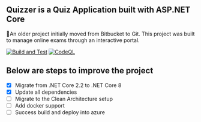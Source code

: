 ## Quizzer is a Quiz Application built with ASP.NET Core
🎉An older project initially moved from Bitbucket to Git. This project was built to manage online exams through an interactive portal.

[![Build and Test](https://github.com/mdemrulkayes/Quizzer/actions/workflows/dotnet.yml/badge.svg)](https://github.com/mdemrulkayes/Quizzer/actions/workflows/dotnet.yml)
[![CodeQL](https://github.com/mdemrulkayes/Quizzer/actions/workflows/codeql.yml/badge.svg)](https://github.com/mdemrulkayes/Quizzer/actions/workflows/codeql.yml)

## Below are steps to improve the project
- [x] Migrate from .NET Core 2.2 to .NET Core 8
- [x] Update all dependencies
- [ ] Migrate to the Clean Architecture setup
- [ ] Add docker support
- [ ] Success build and deploy into azure
